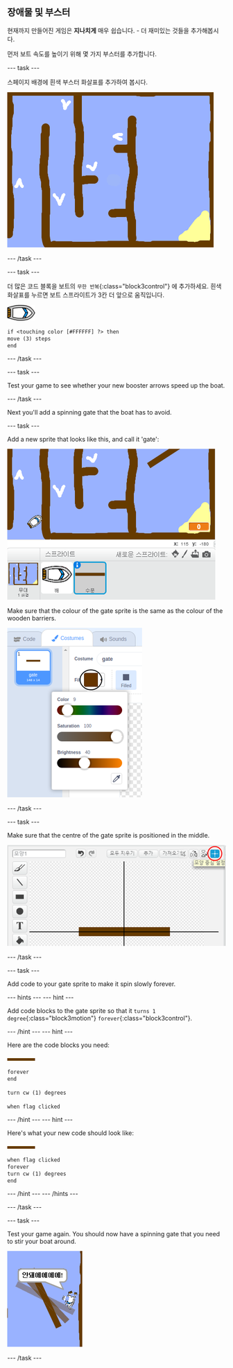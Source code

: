 ## 장애물 및 부스터

현재까지 만들어진 게임은 **지나치게** 매우 쉽습니다. - 더 재미있는 것들을 추가해봅시다.

먼저 보트 속도를 높이기 위해 몇 가지 부스터를 추가합니다.

\--- task \---

스페이지 배경에 흰색 부스터 화살표를 추가하여 봅시다.

![스크린샷](images/boat-boost.png)

\--- /task \---

\--- task \---

더 많은 코드 블록을 보트의 `무한 반복`{:class="block3control"} 에 추가하세요. 흰색 화살표를 누르면 보트 스프라이트가 3칸 더 앞으로 움직입니다.

![boat-sprite](images/boat_resize.png)

```blocks3
if <touching color [#FFFFFF] ?> then
move (3) steps
end
```

\--- /task \---

\--- task \---

Test your game to see whether your new booster arrows speed up the boat.

\--- /task \---

Next you'll add a spinning gate that the boat has to avoid.

\--- task \---

Add a new sprite that looks like this, and call it 'gate':

![screenshot](images/boat-gate.png)

Make sure that the colour of the gate sprite is the same as the colour of the wooden barriers.

![screenshot](images/brown-hsv.png)

\--- /task \---

\--- task \---

Make sure that the centre of the gate sprite is positioned in the middle.

![screenshot](images/boat-center.png)

\--- /task \---

\--- task \---

Add code to your gate sprite to make it spin slowly forever.

\--- hints \--- \--- hint \---

Add code blocks to the gate sprite so that it `turns 1 degree`{:class="block3motion"} `forever`{:class="block3control"}.

\--- /hint \--- \--- hint \---

Here are the code blocks you need:

![gate](images/gate.png)

```blocks3
forever
end

turn cw (1) degrees

when flag clicked
```

\--- /hint \--- \--- hint \---

Here's what your new code should look like:

![gate](images/gate.png)

```blocks3
when flag clicked
forever
turn cw (1) degrees
end
```

\--- /hint \--- \--- /hints \---

\--- /task \---

\--- task \---

Test your game again. You should now have a spinning gate that you need to stir your boat around.

![screenshot](images/boat-gate-test.png)

\--- /task \---